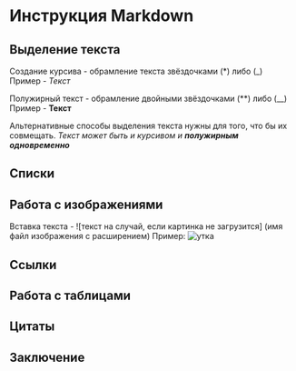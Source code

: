 # Инструкция Markdown

## Выделение текста
Создание курсива - обрамление текста звёздочками (*) либо (_)<br>
Пример - *Текст*

Полужирный текст - обрамление двойными звёздочками (**) либо (__)<br>
Пример - **Текст**

Альтернативные способы выделения текста нужны для того, что бы их совмещать. 
_Текст может быть и курсивом и **полужирным одновременно**_


## Списки

## Работа с изображениями

Вставка текста - ![текст на случай, если картинка не загрузится] (имя файл изображения с расширением)
Пример:
![утка](duck.webp)

## Ссылки

## Работа с таблицами

## Цитаты

## Заключение